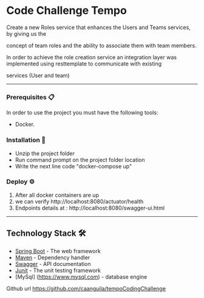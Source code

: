 # Code Challenge Tempo

Create a new Roles service that enhances the Users and Teams services, by giving us the

concept of team roles and the ability to associate them with team members.

In order to achieve the role creation service an integration layer was implemented using resttemplate to communicate with existing

services (User and team) 


---

### Prerequisites 📋

In order to use the project you must have the following tools:

- Docker.


### Installation 🔧

- Unzip the project folder
- Run command prompt on the project folder location
- Write the next line code "docker-compose up"  

### Deploy ⚙️

1. After all docker containers are up 
2. we can verify http://localhost:8080/actuator/health
3. Endpoints details at : http://localhost:8080/swagger-ui.html

---

## Technology Stack 🛠️

* [Spring Boot](https://spring.io/projects/spring-boot/) - The web framework
* [Maven](https://maven.apache.org/) - Dependency handler
* [Swagger](https://swagger.io/) - API documentation
* [Junit](https://junit.org/junit5/) - The unit testing framework
* [MySql] (https://www.mysql.com) - database engine


Github url https://github.com/caanguila/tempoCodingChallenge





